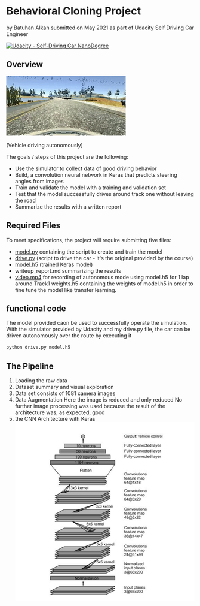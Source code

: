 # Behavioral Cloning Project

by Batuhan Alkan submitted on May 2021 as part of Udacity Self Driving Car Engineer

[![Udacity - Self-Driving Car NanoDegree](https://s3.amazonaws.com/udacity-sdc/github/shield-carnd.svg)](http://www.udacity.com/drive)

Overview
---

![](/gif1.gif)



(Vehicle driving autonomously)


The goals / steps of this project are the following:
* Use the simulator to collect data of good driving behavior
* Build, a convolution neural network in Keras that predicts steering angles from images
* Train and validate the model with a training and validation set
* Test that the model successfully drives around track one without leaving the road
* Summarize the results with a written report

Required Files
---
To meet specifications, the project will require submitting five files: 
* [model.py](model.py) containing the script to create and train the model
* [drive.py](drive.py) (script to drive the car - it's the original provided by the course)
* [model.h5](model.h5) (trained Keras model)
* writeup_report.md summarizing the results
* [video.mp4](video.mp4) for recording of autonomous mode using model.h5 for 1 lap around Track1
weights.h5 containing the weights of model.h5 in order to fine tune the model like transfer learning.

functional code
---
The model provided caon be used to successfully operate the simulation. With the simulator provided by Udacity and my drive.py file, the car can be driven autonomously over the route by executing it

```sh
python drive.py model.h5
```
The Pipeline
---
1. Loading the raw data
2. Dataset summary and visual exploration
3. Data set consists of 1081 camera images
4. Data Augmentation
Here the image is reduced and only reduced
No further image processing was used because the result of the architecture was, as expected, good
5. the CNN Architecture with Keras
 ![](/NVIDIA.jpg)


